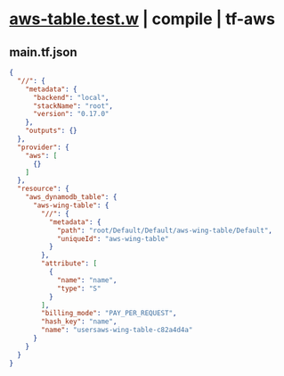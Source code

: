 # [aws-table.test.w](../../../../../../examples/tests/sdk_tests/table/aws-table.test.w) | compile | tf-aws

## main.tf.json
```json
{
  "//": {
    "metadata": {
      "backend": "local",
      "stackName": "root",
      "version": "0.17.0"
    },
    "outputs": {}
  },
  "provider": {
    "aws": [
      {}
    ]
  },
  "resource": {
    "aws_dynamodb_table": {
      "aws-wing-table": {
        "//": {
          "metadata": {
            "path": "root/Default/Default/aws-wing-table/Default",
            "uniqueId": "aws-wing-table"
          }
        },
        "attribute": [
          {
            "name": "name",
            "type": "S"
          }
        ],
        "billing_mode": "PAY_PER_REQUEST",
        "hash_key": "name",
        "name": "usersaws-wing-table-c82a4d4a"
      }
    }
  }
}
```

